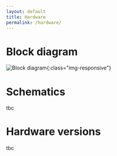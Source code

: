 ```yaml
---
layout: default
title: Hardware
permalink: /hardware/
---
```


# Block diagram

![Block diagram](/assets/img/node4-hr.png){:class="img-responsive"}

# Schematics

tbc

# Hardware versions

tbc

